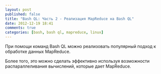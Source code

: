 ```yaml
---
layout: post
published: false
title: "Bash QL: Часть 2 - Реализация MapReduce на Bash QL"
date: 2012-12-19 18:41
comments: true
categories: [bash, bash ql, mapreduce, linux]
---
```

При помощи команд Bash QL можно реализовать популярный подход к обработке данных MapReduce. 
<!--more-->
Более того, это можно сделать эффективно используя возможности распараллеливания вычислений,
которые дает MapReduce.
